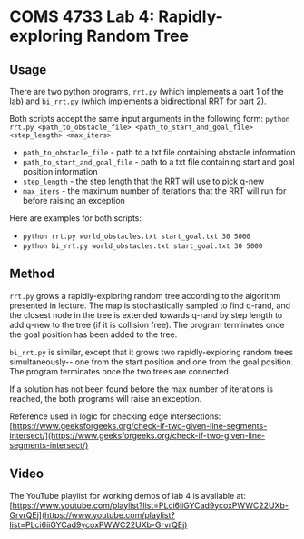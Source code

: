 # COMS 4733 Lab 4: Rapidly-exploring Random Tree 
## Usage

There are two python programs, `rrt.py` (which implements a part 1 of the lab) and `bi_rrt.py` (which implements a bidirectional RRT for part 2). 

Both scripts accept the same input arguments in the following form:
`python rrt.py <path_to_obstacle_file> <path_to_start_and_goal_file> <step_length> <max_iters>`

* `path_to_obstacle_file` - path to a txt file containing obstacle information
* `path_to_start_and_goal_file` - path to a txt file containing start and goal position information
* `step_length` - the step length that the RRT will use to pick q-new
* `max_iters` - the maximum number of iterations that the RRT will run for before raising an exception

Here are examples for both scripts:
* `python rrt.py world_obstacles.txt start_goal.txt 30 5000`
* `python bi_rrt.py world_obstacles.txt start_goal.txt 30 5000`

## Method

`rrt.py` grows a rapidly-exploring random tree according to the algorithm presented in lecture. The map is stochastically sampled to find q-rand,
and the closest node in the tree is extended towards q-rand by step length to add q-new to the tree (if it is collision free). The program terminates
once the goal position has been added to the tree.

`bi_rrt.py` is similar, except that it grows two rapidly-exploring random trees simultaneously-- one from the start position and one from the goal position.
The program terminates once the two trees are connected.

If a solution has not been found before the max number of iterations is reached, the both programs will raise an exception.

Reference used in logic for checking edge intersections: [https://www.geeksforgeeks.org/check-if-two-given-line-segments-intersect/](https://www.geeksforgeeks.org/check-if-two-given-line-segments-intersect/)

## Video

The YouTube playlist for working demos of lab 4 is available at: [https://www.youtube.com/playlist?list=PLci6iiGYCad9ycoxPWWC22UXb-GrvrQEj](https://www.youtube.com/playlist?list=PLci6iiGYCad9ycoxPWWC22UXb-GrvrQEj)
